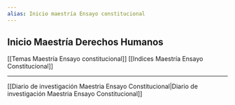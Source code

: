 ```yaml
---
alias: Inicio maestría Ensayo constitucional
---
```


## Inicio Maestría Derechos Humanos

[[Temas Maestría Ensayo constitucional]]
[[Indices Maestría Ensayo Constitucional]]

* * *

[[Diario de investigación Maestria Ensayo Constitucional|Diario de investigación Maestria Ensayo Constitucional]]

